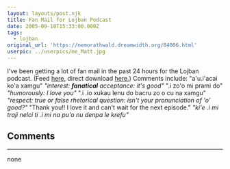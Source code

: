 ```yaml
---
layout: layouts/post.njk
title: Fan Mail for Lojban Podcast
date: 2005-09-18T15:33:00.000Z
tags:
  - lojban
original_url: 'https://nemorathwald.dreamwidth.org/84006.html'
userpic: ../userpics/me_Matt.jpg
---
```

I've been getting a lot of fan mail in the past 24 hours for the Lojban podcast. (Feed [here,](http://www.nemorathwald.com/myfeed.rss) direct download [here.](http://www.nemorathwald.com/lojban/0001_jbocradi_091705.mp3)) Comments include: "a'u.i'acai ko'a xamgu" _"interest: **fanatical** acceptance: it's good"_ ".i zo'o mi prami do" _"humorously: I love you"_ ".i .io xukau lenu do bacru zo o cu na xamgu" _"respect: true or false rhetorical question: isn't your pronunciation of 'o' good?"_ "Thank you!! I love it and can't wait for the next episode." _"ki'e .i mi traji nelci ti .i mi na pu'o nu denpa le krefu"_

## Comments

---

none
